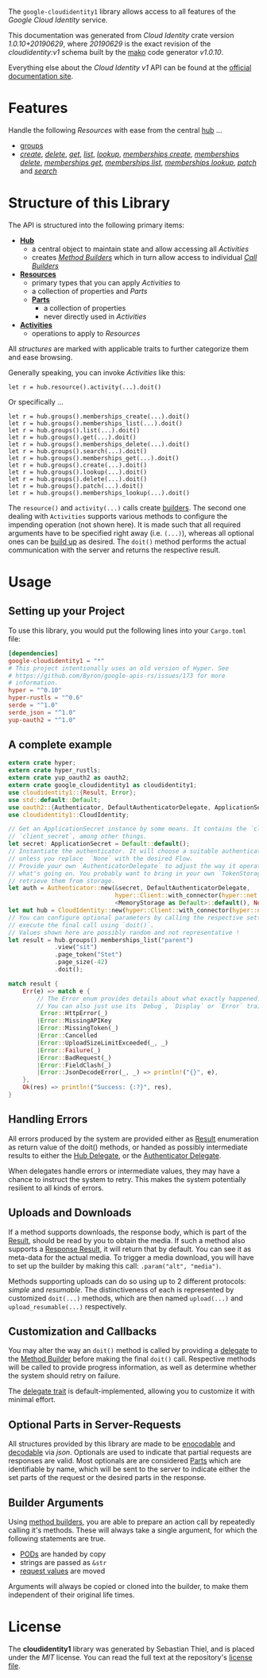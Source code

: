 <!---
DO NOT EDIT !
This file was generated automatically from 'src/mako/api/README.md.mako'
DO NOT EDIT !
-->
The `google-cloudidentity1` library allows access to all features of the *Google Cloud Identity* service.

This documentation was generated from *Cloud Identity* crate version *1.0.10+20190629*, where *20190629* is the exact revision of the *cloudidentity:v1* schema built by the [mako](http://www.makotemplates.org/) code generator *v1.0.10*.

Everything else about the *Cloud Identity* *v1* API can be found at the
[official documentation site](https://cloud.google.com/identity/).
# Features

Handle the following *Resources* with ease from the central [hub](https://docs.rs/google-cloudidentity1/1.0.10+20190629/google_cloudidentity1/struct.CloudIdentity.html) ... 

* [groups](https://docs.rs/google-cloudidentity1/1.0.10+20190629/google_cloudidentity1/struct.Group.html)
 * [*create*](https://docs.rs/google-cloudidentity1/1.0.10+20190629/google_cloudidentity1/struct.GroupCreateCall.html), [*delete*](https://docs.rs/google-cloudidentity1/1.0.10+20190629/google_cloudidentity1/struct.GroupDeleteCall.html), [*get*](https://docs.rs/google-cloudidentity1/1.0.10+20190629/google_cloudidentity1/struct.GroupGetCall.html), [*list*](https://docs.rs/google-cloudidentity1/1.0.10+20190629/google_cloudidentity1/struct.GroupListCall.html), [*lookup*](https://docs.rs/google-cloudidentity1/1.0.10+20190629/google_cloudidentity1/struct.GroupLookupCall.html), [*memberships create*](https://docs.rs/google-cloudidentity1/1.0.10+20190629/google_cloudidentity1/struct.GroupMembershipCreateCall.html), [*memberships delete*](https://docs.rs/google-cloudidentity1/1.0.10+20190629/google_cloudidentity1/struct.GroupMembershipDeleteCall.html), [*memberships get*](https://docs.rs/google-cloudidentity1/1.0.10+20190629/google_cloudidentity1/struct.GroupMembershipGetCall.html), [*memberships list*](https://docs.rs/google-cloudidentity1/1.0.10+20190629/google_cloudidentity1/struct.GroupMembershipListCall.html), [*memberships lookup*](https://docs.rs/google-cloudidentity1/1.0.10+20190629/google_cloudidentity1/struct.GroupMembershipLookupCall.html), [*patch*](https://docs.rs/google-cloudidentity1/1.0.10+20190629/google_cloudidentity1/struct.GroupPatchCall.html) and [*search*](https://docs.rs/google-cloudidentity1/1.0.10+20190629/google_cloudidentity1/struct.GroupSearchCall.html)




# Structure of this Library

The API is structured into the following primary items:

* **[Hub](https://docs.rs/google-cloudidentity1/1.0.10+20190629/google_cloudidentity1/struct.CloudIdentity.html)**
    * a central object to maintain state and allow accessing all *Activities*
    * creates [*Method Builders*](https://docs.rs/google-cloudidentity1/1.0.10+20190629/google_cloudidentity1/trait.MethodsBuilder.html) which in turn
      allow access to individual [*Call Builders*](https://docs.rs/google-cloudidentity1/1.0.10+20190629/google_cloudidentity1/trait.CallBuilder.html)
* **[Resources](https://docs.rs/google-cloudidentity1/1.0.10+20190629/google_cloudidentity1/trait.Resource.html)**
    * primary types that you can apply *Activities* to
    * a collection of properties and *Parts*
    * **[Parts](https://docs.rs/google-cloudidentity1/1.0.10+20190629/google_cloudidentity1/trait.Part.html)**
        * a collection of properties
        * never directly used in *Activities*
* **[Activities](https://docs.rs/google-cloudidentity1/1.0.10+20190629/google_cloudidentity1/trait.CallBuilder.html)**
    * operations to apply to *Resources*

All *structures* are marked with applicable traits to further categorize them and ease browsing.

Generally speaking, you can invoke *Activities* like this:

```Rust,ignore
let r = hub.resource().activity(...).doit()
```

Or specifically ...

```ignore
let r = hub.groups().memberships_create(...).doit()
let r = hub.groups().memberships_list(...).doit()
let r = hub.groups().list(...).doit()
let r = hub.groups().get(...).doit()
let r = hub.groups().memberships_delete(...).doit()
let r = hub.groups().search(...).doit()
let r = hub.groups().memberships_get(...).doit()
let r = hub.groups().create(...).doit()
let r = hub.groups().lookup(...).doit()
let r = hub.groups().delete(...).doit()
let r = hub.groups().patch(...).doit()
let r = hub.groups().memberships_lookup(...).doit()
```

The `resource()` and `activity(...)` calls create [builders][builder-pattern]. The second one dealing with `Activities` 
supports various methods to configure the impending operation (not shown here). It is made such that all required arguments have to be 
specified right away (i.e. `(...)`), whereas all optional ones can be [build up][builder-pattern] as desired.
The `doit()` method performs the actual communication with the server and returns the respective result.

# Usage

## Setting up your Project

To use this library, you would put the following lines into your `Cargo.toml` file:

```toml
[dependencies]
google-cloudidentity1 = "*"
# This project intentionally uses an old version of Hyper. See
# https://github.com/Byron/google-apis-rs/issues/173 for more
# information.
hyper = "^0.10"
hyper-rustls = "^0.6"
serde = "^1.0"
serde_json = "^1.0"
yup-oauth2 = "^1.0"
```

## A complete example

```Rust
extern crate hyper;
extern crate hyper_rustls;
extern crate yup_oauth2 as oauth2;
extern crate google_cloudidentity1 as cloudidentity1;
use cloudidentity1::{Result, Error};
use std::default::Default;
use oauth2::{Authenticator, DefaultAuthenticatorDelegate, ApplicationSecret, MemoryStorage};
use cloudidentity1::CloudIdentity;

// Get an ApplicationSecret instance by some means. It contains the `client_id` and 
// `client_secret`, among other things.
let secret: ApplicationSecret = Default::default();
// Instantiate the authenticator. It will choose a suitable authentication flow for you, 
// unless you replace  `None` with the desired Flow.
// Provide your own `AuthenticatorDelegate` to adjust the way it operates and get feedback about 
// what's going on. You probably want to bring in your own `TokenStorage` to persist tokens and
// retrieve them from storage.
let auth = Authenticator::new(&secret, DefaultAuthenticatorDelegate,
                              hyper::Client::with_connector(hyper::net::HttpsConnector::new(hyper_rustls::TlsClient::new())),
                              <MemoryStorage as Default>::default(), None);
let mut hub = CloudIdentity::new(hyper::Client::with_connector(hyper::net::HttpsConnector::new(hyper_rustls::TlsClient::new())), auth);
// You can configure optional parameters by calling the respective setters at will, and
// execute the final call using `doit()`.
// Values shown here are possibly random and not representative !
let result = hub.groups().memberships_list("parent")
             .view("sit")
             .page_token("Stet")
             .page_size(-42)
             .doit();

match result {
    Err(e) => match e {
        // The Error enum provides details about what exactly happened.
        // You can also just use its `Debug`, `Display` or `Error` traits
         Error::HttpError(_)
        |Error::MissingAPIKey
        |Error::MissingToken(_)
        |Error::Cancelled
        |Error::UploadSizeLimitExceeded(_, _)
        |Error::Failure(_)
        |Error::BadRequest(_)
        |Error::FieldClash(_)
        |Error::JsonDecodeError(_, _) => println!("{}", e),
    },
    Ok(res) => println!("Success: {:?}", res),
}

```
## Handling Errors

All errors produced by the system are provided either as [Result](https://docs.rs/google-cloudidentity1/1.0.10+20190629/google_cloudidentity1/enum.Result.html) enumeration as return value of 
the doit() methods, or handed as possibly intermediate results to either the 
[Hub Delegate](https://docs.rs/google-cloudidentity1/1.0.10+20190629/google_cloudidentity1/trait.Delegate.html), or the [Authenticator Delegate](https://docs.rs/yup-oauth2/*/yup_oauth2/trait.AuthenticatorDelegate.html).

When delegates handle errors or intermediate values, they may have a chance to instruct the system to retry. This 
makes the system potentially resilient to all kinds of errors.

## Uploads and Downloads
If a method supports downloads, the response body, which is part of the [Result](https://docs.rs/google-cloudidentity1/1.0.10+20190629/google_cloudidentity1/enum.Result.html), should be
read by you to obtain the media.
If such a method also supports a [Response Result](https://docs.rs/google-cloudidentity1/1.0.10+20190629/google_cloudidentity1/trait.ResponseResult.html), it will return that by default.
You can see it as meta-data for the actual media. To trigger a media download, you will have to set up the builder by making
this call: `.param("alt", "media")`.

Methods supporting uploads can do so using up to 2 different protocols: 
*simple* and *resumable*. The distinctiveness of each is represented by customized 
`doit(...)` methods, which are then named `upload(...)` and `upload_resumable(...)` respectively.

## Customization and Callbacks

You may alter the way an `doit()` method is called by providing a [delegate](https://docs.rs/google-cloudidentity1/1.0.10+20190629/google_cloudidentity1/trait.Delegate.html) to the 
[Method Builder](https://docs.rs/google-cloudidentity1/1.0.10+20190629/google_cloudidentity1/trait.CallBuilder.html) before making the final `doit()` call. 
Respective methods will be called to provide progress information, as well as determine whether the system should 
retry on failure.

The [delegate trait](https://docs.rs/google-cloudidentity1/1.0.10+20190629/google_cloudidentity1/trait.Delegate.html) is default-implemented, allowing you to customize it with minimal effort.

## Optional Parts in Server-Requests

All structures provided by this library are made to be [enocodable](https://docs.rs/google-cloudidentity1/1.0.10+20190629/google_cloudidentity1/trait.RequestValue.html) and 
[decodable](https://docs.rs/google-cloudidentity1/1.0.10+20190629/google_cloudidentity1/trait.ResponseResult.html) via *json*. Optionals are used to indicate that partial requests are responses 
are valid.
Most optionals are are considered [Parts](https://docs.rs/google-cloudidentity1/1.0.10+20190629/google_cloudidentity1/trait.Part.html) which are identifiable by name, which will be sent to 
the server to indicate either the set parts of the request or the desired parts in the response.

## Builder Arguments

Using [method builders](https://docs.rs/google-cloudidentity1/1.0.10+20190629/google_cloudidentity1/trait.CallBuilder.html), you are able to prepare an action call by repeatedly calling it's methods.
These will always take a single argument, for which the following statements are true.

* [PODs][wiki-pod] are handed by copy
* strings are passed as `&str`
* [request values](https://docs.rs/google-cloudidentity1/1.0.10+20190629/google_cloudidentity1/trait.RequestValue.html) are moved

Arguments will always be copied or cloned into the builder, to make them independent of their original life times.

[wiki-pod]: http://en.wikipedia.org/wiki/Plain_old_data_structure
[builder-pattern]: http://en.wikipedia.org/wiki/Builder_pattern
[google-go-api]: https://github.com/google/google-api-go-client

# License
The **cloudidentity1** library was generated by Sebastian Thiel, and is placed 
under the *MIT* license.
You can read the full text at the repository's [license file][repo-license].

[repo-license]: https://github.com/Byron/google-apis-rsblob/master/LICENSE.md
